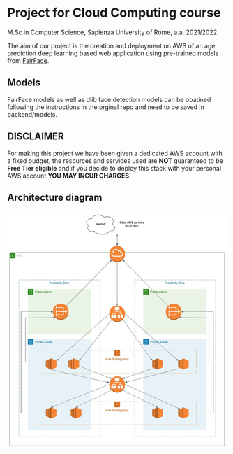 # Project for Cloud Computing course
M.Sc in Computer Science, Sapienza University of Rome, a.a. 2021/2022

The aim of our project is the creation and deployment on AWS of an age prediction deep learning based web application using pre-trained models from [FairFace](https://github.com/dchen236/FairFace).

## Models
FairFace models as well as dlib face detection models can be obatined following the instructions in the orginal repo and need to be saved in backend/models.

## DISCLAIMER
For making this project we have been given a dedicated AWS account with a fixed budget, the resources and services used are **NOT** guaranteed to be **Free Tier eligible** and if you decide to deploy this stack with your personal AWS account **YOU MAY INCUR CHARGES**.

## Architecture diagram
![Architecture diagram](./images/arch-diag.jpeg?raw=true)
